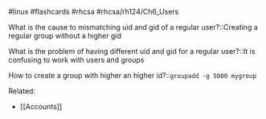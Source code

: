 #linux #flashcards #rhcsa #rhcsa/rh124/Ch6_Users 

What is the cause to mismatching uid and gid of a regular user?::Creating a regular group without a higher gid
<!--SR:!2023-08-10,4,270-->

What is the problem of having different uid and gid for a regular user?::It is confusing to work with users and groups
<!--SR:!2023-08-10,4,270-->

How to create a group with higher an higher id?::`groupadd -g 5000 mygroup`
<!--SR:!2023-08-10,4,270-->

Related:
- [[Accounts]]